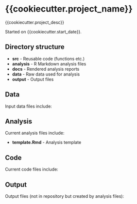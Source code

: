 # {{cookiecutter.project_name}}

{{cookiecutter.project_desc}}

Started on {{cookiecutter.start_date}}.

## Directory structure

* **src** - Reusable code (functions etc.)
* **analysis** - R Markdown analysis files
* **docs** - Rendered analysis reports
* **data** - Raw data used for analysis
* **output** - Output files

## Data

Input data files include:

## Analysis

Current analysis files include:

* **template.Rmd** - Analysis template

## Code

Current code files include:

## Output

Output files (not in repository but created by analysis files):

